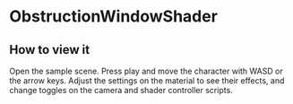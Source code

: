 # ObstructionWindowShader
 
## How to view it
Open the sample scene. Press play and move the character with WASD or the arrow keys. Adjust the settings on the material to see their effects, and change toggles on the camera and shader controller scripts.
